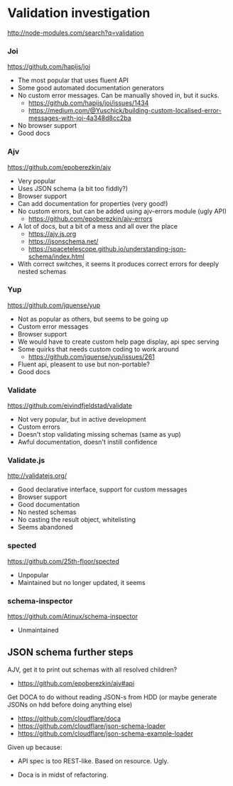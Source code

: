 # Validation investigation

http://node-modules.com/search?q=validation

### Joi

https://github.com/hapijs/joi

- The most popular that uses fluent API
- Some good automated documentation generators
- No custom error messages. Can be manually shoved in, but it sucks.
    - https://github.com/hapijs/joi/issues/1434
    - https://medium.com/@Yuschick/building-custom-localised-error-messages-with-joi-4a348d8cc2ba
- No browser support
- Good docs

### Ajv

https://github.com/epoberezkin/ajv

- Very popular
- Uses JSON schema (a bit too fiddly?)
- Browser support
- Can add documentation for properties (very good!)
- No custom errors, but can be added using ajv-errors module (ugly API)
    - https://github.com/epoberezkin/ajv-errors
- A lot of docs, but a bit of a mess and all over the place
    - https://ajv.js.org
    - https://jsonschema.net/
    - https://spacetelescope.github.io/understanding-json-schema/index.html
- With correct switches, it seems it produces correct errors for deeply nested schemas

### Yup

https://github.com/jquense/yup

- Not as popular as others, but seems to be going up
- Custom error messages
- Browser support
- We would have to create custom help page display, api spec serving
- Some quirks that needs custom coding to work around
    - https://github.com/jquense/yup/issues/261
- Fluent api, pleasent to use but non-portable?
- Good docs

### Validate

https://github.com/eivindfjeldstad/validate

- Not very popular, but in active development
- Custom errors
- Doesn't stop validating missing schemas (same as yup)
- Awful documentation, doesn't instill confidence

### Validate.js

http://validatejs.org/

- Good declarative interface, support for custom messages
- Browser support
- Good documentation
- No nested schemas
- No casting the result object, whitelisting
- Seems abandoned

### spected

https://github.com/25th-floor/spected

- Unpopular
- Maintained but no longer updated, it seems

### schema-inspector

https://github.com/Atinux/schema-inspector

- Unmaintained

## JSON schema further steps

AJV, get it to print out schemas with all resolved children?
- https://github.com/epoberezkin/ajv#api

Get DOCA to do without reading JSON-s from HDD (or maybe generate JSONs
on hdd before doing anything else)
- https://github.com/cloudflare/doca
- https://github.com/cloudflare/json-schema-loader
- https://github.com/cloudflare/json-schema-example-loader

Given up because:

- API spec is too REST-like. Based on resource. Ugly.

- Doca is in midst of refactoring.
